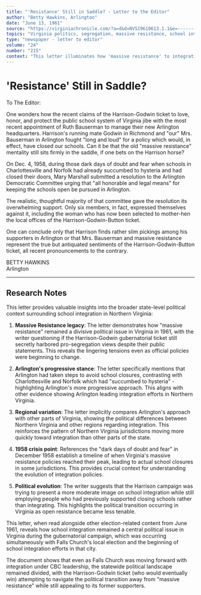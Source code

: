 ```yaml
---
title: "'Resistance' Still in Saddle? - Letter to the Editor"
author: "Betty Hawkins, Arlington"
date: "June 13, 1961"
source: "https://virginiachronicle.com/?a=d&d=NVS19610613.1.1&e=-------en-20--1--txt-txIN--------"
topics: "Virginia politics, segregation, massive resistance, school integration, gubernatorial campaign, Harrison-Godwin ticket"
type: "newspaper - letter to editor"
volume: "24"
number: "215"
context: "This letter illuminates how 'massive resistance' to integration remained a contentious political issue in 1961, even as candidates attempted to present more moderate public positions. It provides crucial context on the statewide political environment during Falls Church's local integration efforts."
---
```


# 'Resistance' Still in Saddle?

To The Editor:

One wonders how the recent claims of the Harrison-Godwin ticket to love, honor, and protect the public school system of Virginia jibe with the most recent appointment of Ruth Bauserman to manage their new Arlington headquarters. Harrison's running mate Godwin in Richmond and "our" Mrs. Bauserman in Arlington fought "long and loud" for a policy which would, in effect, have closed our schools. Can it be that the old "massive resistance" mentality still sits firmly in the saddle, if one bets on the Harrison horse?

On Dec. 4, 1958, during those dark days of doubt and fear when schools in Charlottesville and Norfolk had already succumbed to hysteria and had closed their doors, Mary Marshall submitted a resolution to the Arlington Democratic Committee urging that "all honorable and legal means" for keeping the schools open be pursued in Arlington.

The realistic, thoughtful majority of that committee gave the resolution its overwhelming support. Only six members, in fact, expressed themselves against it, including the woman who has now been selected to mother-hen the local offices of the Harrison-Godwin-Button ticket.

One can conclude only that Harrison finds rather slim pickings among his supporters in Arlington or that Mrs. Bauserman and massive resistance represent the true but antiquated sentiments of the Harrison-Godwin-Button ticket, all recent pronouncements to the contrary.

BETTY HAWKINS  
Arlington 

---

## Research Notes

This letter provides valuable insights into the broader state-level political context surrounding school integration in Northern Virginia:

1. **Massive Resistance legacy**: The letter demonstrates how "massive resistance" remained a divisive political issue in Virginia in 1961, with the writer questioning if the Harrison-Godwin gubernatorial ticket still secretly harbored pro-segregation views despite their public statements. This reveals the lingering tensions even as official policies were beginning to change.

2. **Arlington's progressive stance**: The letter specifically mentions that Arlington had taken steps to avoid school closures, contrasting with Charlottesville and Norfolk which had "succumbed to hysteria" - highlighting Arlington's more progressive approach. This aligns with other evidence showing Arlington leading integration efforts in Northern Virginia.

3. **Regional variation**: The letter implicitly compares Arlington's approach with other parts of Virginia, showing the political differences between Northern Virginia and other regions regarding integration. This reinforces the pattern of Northern Virginia jurisdictions moving more quickly toward integration than other parts of the state.

4. **1958 crisis point**: References the "dark days of doubt and fear" in December 1958 establish a timeline of when Virginia's massive resistance policies reached their peak, leading to actual school closures in some jurisdictions. This provides crucial context for understanding the evolution of integration policies.

5. **Political evolution**: The writer suggests that the Harrison campaign was trying to present a more moderate image on school integration while still employing people who had previously supported closing schools rather than integrating. This highlights the political transition occurring in Virginia as open resistance became less tenable.

This letter, when read alongside other election-related content from June 1961, reveals how school integration remained a central political issue in Virginia during the gubernatorial campaign, which was occurring simultaneously with Falls Church's local election and the beginning of school integration efforts in that city.

The document shows that even as Falls Church was moving forward with integration under CBC leadership, the statewide political landscape remained divided, with the Harrison-Godwin ticket (who would eventually win) attempting to navigate the political transition away from "massive resistance" while still appealing to its former supporters. 